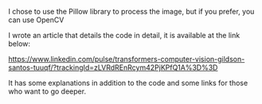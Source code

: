 I chose to use the Pillow library to process the image, but if you prefer, you can use OpenCV

I wrote an article that details the code in detail, it is available at the link below:

https://www.linkedin.com/pulse/transformers-computer-vision-gildson-santos-tuuqf/?trackingId=zLVRdREnRcym42PjKPfQ1A%3D%3D

It has some explanations in addition to the code and some links for those who want to go deeper.
